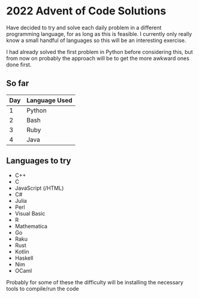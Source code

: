 # 2022 Advent of Code Solutions

Have decided to try and solve each daily problem in a different
programming language, for as long as this is feasible. I currently
only really know a small handful of languages so this will be an
interesting exercise.

I had already solved the first problem in Python before considering
this, but from now on probably the approach will be to get the more
awkward ones done first.

## So far

Day | Language Used
----|--------------
1   | Python
2   | Bash
3   | Ruby
4   | Java

## Languages to try

 + C++
 + C
 + JavaScript (/HTML)
 + C#
 + Julia
 + Perl
 + Visual Basic
 + R
 + Mathematica
 + Go
 + Raku
 + Rust
 + Kotlin
 + Haskell
 + Nim
 + OCaml

Probably for some of these the difficulty will be installing the
necessary tools to compile/run the code
